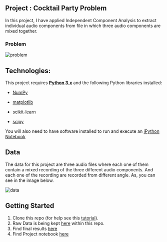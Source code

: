 ## Project : Cocktail Party Problem

In this project, I have applied Independent Component Analysis to extract individual audio components from file in which three audio components are mixed together.

### Problem 

![problem](https://github.com/sharmas1ddharth/Extract_individual_components_from_mixed_audio_data/blob/main/images/problem.png)

## Technologies:


This project requires **[Python 3.x](https://www.python.org)** and the following Python libraries installed:


- [NumPy](http://www.numpy.org/)

- [matplotlib](http://matplotlib.org/)

- [scikit-learn](http://scikit-learn.org/stable/)

- [scipy](https://www.scipy.org)



You will also need to have software installed to run and execute an 
[iPython Notebook](http://ipython.org/notebook.html)


## Data

The data for this project are three audio files where each one of them contain a mixed recording of the three different audio components. And each one of the recording are recorded from different angle. As, you can see in the image below.

![data](https://github.com/sharmas1ddharth/Extract_individual_components_from_mixed_audio_data/blob/main/images/Screenshot%20(3).png)



## Getting Started

1. Clone this repo (for help see this [tutorial](https://help.github.com/articles/cloning-a-repository/)).
2. Raw Data is being kept [here](https://github.com/sharmas1ddharth/Extract_individual_components_from_mixed_audio_data/tree/main/data/raw) within this repo.
3. Find final results [here](https://github.com/sharmas1ddharth/Extract_individual_components_from_mixed_audio_data/tree/main/data/processed)
4. Find Project notebook [here](https://github.com/sharmas1ddharth/Extract_individual_components_from_mixed_audio_data/blob/main/notebooks/Extract_individual_components.ipynb)
